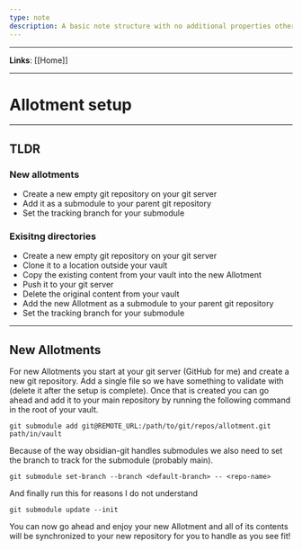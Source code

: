 ```yaml
---
type: note
description: A basic note structure with no additional properties other than status and tags and links
---
```

---

**Links**: [[Home]]

---

# Allotment setup
---
## TLDR
### New allotments
- Create a new empty git repository on your git server
- Add it as a submodule to your parent git repository
- Set the tracking branch for your submodule

### Exisitng directories
- Create a new empty git repository on your git server
- Clone it to a location outside your vault
- Copy the existing content from your vault into the new Allotment
- Push it to your git server
- Delete the original content from your vault
- Add the new Allotment as a submodule to your parent git repository
- Set the tracking branch for your submodule
---

## New Allotments
For new Allotments you start at your git server (GitHub for me) and create a new git repository. Add a single file so we have something to validate with (delete it after the setup is complete). Once that is created you can go ahead and add it to your main repository by running the following command in the root of your vault.

`git submodule add git@REMOTE_URL:/path/to/git/repos/allotment.git path/in/vault`

Because of the way obsidian-git handles submodules we also need to set the branch to track for the submodule (probably main).

`git submodule set-branch --branch <default-branch> -- <repo-name>`

And finally run this for reasons I do not understand

`git submodule update --init`

You can now go ahead and enjoy your new Allotment and all of its contents will be synchronized to your new repository for you to handle as you see fit!